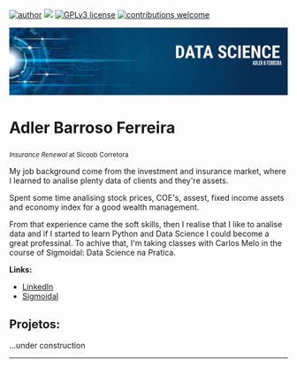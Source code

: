 [![author](https://img.shields.io/badge/author-carlosfab-red.svg)](https://www.linkedin.com/in/carlosfab) [![](https://img.shields.io/badge/python-3.7+-blue.svg)](https://www.python.org/downloads/release/python-365/) [![GPLv3 license](https://img.shields.io/badge/License-GPLv3-blue.svg)](http://perso.crans.org/besson/LICENSE.html) [![contributions welcome](https://img.shields.io/badge/contributions-welcome-brightgreen.svg?style=flat)](https://github.com/carlosfab/data_science/issues)

<p align="center">
  <img src="https://github.com/adlerabf/Data_Science_Course_Projects/blob/main/BANNER_ADLER.png" >
</p>

# Adler Barroso Ferreira
<sub>*Insurance Renewal* at Sicoob Corretora </sub>

My job background come from the investment and insurance market, where I learned to analise plenty data of clients and they're assets.

Spent some time analising stock prices, COE's, assest, fixed income assets and economy index for a good wealth management. 

From that experience came the soft skills, then I realise that I like to analise data and if I started to learn Python and Data Science I could become a great professinal. To achive that, I'm taking classes with Carlos Melo in the course of Sigmoidal: Data Science na Pratica.

**Links:**
* [LinkedIn](https://www.linkedin.com/in/adler-barroso-ferreira-790323144)
* [Sigmoidal](https://sigmoidal.ai/)



## Projetos:
...under construction

---
